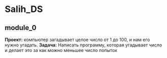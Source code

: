 # Salih_DS

## module_0
<b>Проект:</b> компьютер загадывает целое число от 1 до 100, и нам его нужно угадать.
<b>Задача:</b> Написать программу, которая угадывает число и делает это за как можно меньшее число попыток
